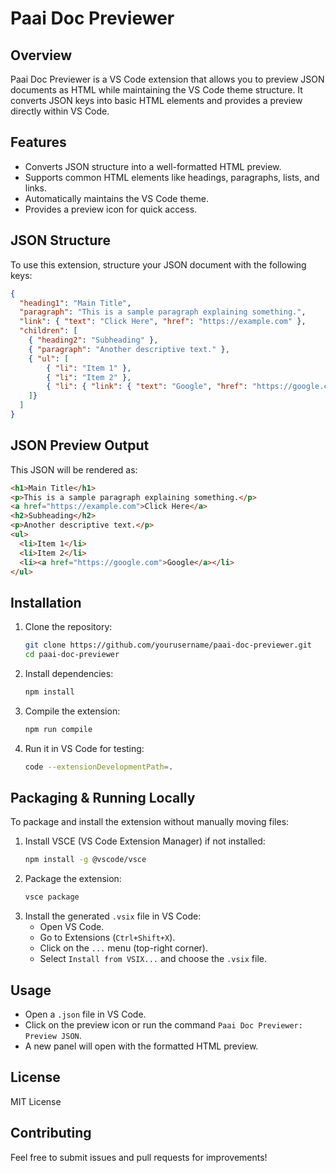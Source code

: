 # Paai Doc Previewer

## Overview
Paai Doc Previewer is a VS Code extension that allows you to preview JSON documents as HTML while maintaining the VS Code theme structure. It converts JSON keys into basic HTML elements and provides a preview directly within VS Code.

## Features
- Converts JSON structure into a well-formatted HTML preview.
- Supports common HTML elements like headings, paragraphs, lists, and links.
- Automatically maintains the VS Code theme.
- Provides a preview icon for quick access.

## JSON Structure
To use this extension, structure your JSON document with the following keys:

```json
{
  "heading1": "Main Title",
  "paragraph": "This is a sample paragraph explaining something.",
  "link": { "text": "Click Here", "href": "https://example.com" },
  "children": [
    { "heading2": "Subheading" },
    { "paragraph": "Another descriptive text." },
    { "ul": [
        { "li": "Item 1" },
        { "li": "Item 2" },
        { "li": { "link": { "text": "Google", "href": "https://google.com" } } }
    ]}
  ]
}
```

## JSON Preview Output
This JSON will be rendered as:

```html
<h1>Main Title</h1>
<p>This is a sample paragraph explaining something.</p>
<a href="https://example.com">Click Here</a>
<h2>Subheading</h2>
<p>Another descriptive text.</p>
<ul>
  <li>Item 1</li>
  <li>Item 2</li>
  <li><a href="https://google.com">Google</a></li>
</ul>
```

## Installation
1. Clone the repository:
   ```sh
   git clone https://github.com/yourusername/paai-doc-previewer.git
   cd paai-doc-previewer
   ```
2. Install dependencies:
   ```sh
   npm install
   ```
3. Compile the extension:
   ```sh
   npm run compile
   ```
4. Run it in VS Code for testing:
   ```sh
   code --extensionDevelopmentPath=.
   ```

## Packaging & Running Locally
To package and install the extension without manually moving files:
1. Install VSCE (VS Code Extension Manager) if not installed:
   ```sh
   npm install -g @vscode/vsce
   ```
2. Package the extension:
   ```sh
   vsce package
   ```
3. Install the generated `.vsix` file in VS Code:
   - Open VS Code.
   - Go to Extensions (`Ctrl+Shift+X`).
   - Click on the `...` menu (top-right corner).
   - Select `Install from VSIX...` and choose the `.vsix` file.

## Usage
- Open a `.json` file in VS Code.
- Click on the preview icon or run the command `Paai Doc Previewer: Preview JSON`.
- A new panel will open with the formatted HTML preview.

## License
MIT License

## Contributing
Feel free to submit issues and pull requests for improvements!